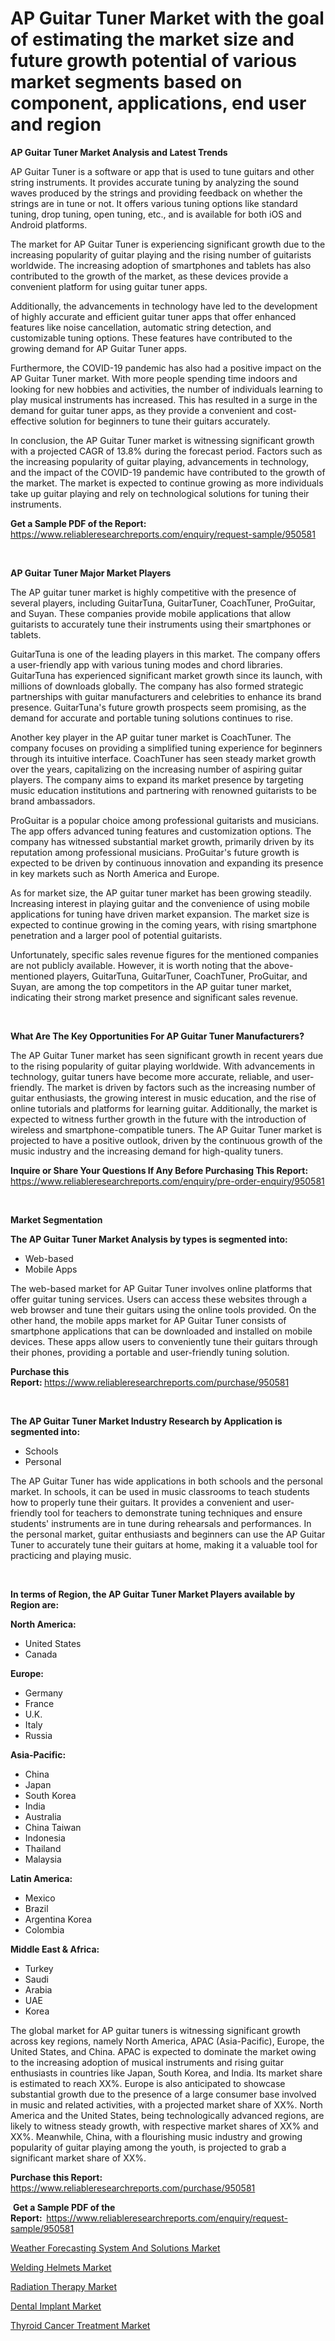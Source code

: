 <p><h1>AP Guitar Tuner Market with the goal of estimating the market size and future growth potential of various market segments based on component, applications, end user and region</h1></p><p><strong>AP Guitar Tuner Market Analysis and Latest Trends</strong></p>
<p><p>AP Guitar Tuner is a software or app that is used to tune guitars and other string instruments. It provides accurate tuning by analyzing the sound waves produced by the strings and providing feedback on whether the strings are in tune or not. It offers various tuning options like standard tuning, drop tuning, open tuning, etc., and is available for both iOS and Android platforms.</p><p>The market for AP Guitar Tuner is experiencing significant growth due to the increasing popularity of guitar playing and the rising number of guitarists worldwide. The increasing adoption of smartphones and tablets has also contributed to the growth of the market, as these devices provide a convenient platform for using guitar tuner apps.</p><p>Additionally, the advancements in technology have led to the development of highly accurate and efficient guitar tuner apps that offer enhanced features like noise cancellation, automatic string detection, and customizable tuning options. These features have contributed to the growing demand for AP Guitar Tuner apps.</p><p>Furthermore, the COVID-19 pandemic has also had a positive impact on the AP Guitar Tuner market. With more people spending time indoors and looking for new hobbies and activities, the number of individuals learning to play musical instruments has increased. This has resulted in a surge in the demand for guitar tuner apps, as they provide a convenient and cost-effective solution for beginners to tune their guitars accurately.</p><p>In conclusion, the AP Guitar Tuner market is witnessing significant growth with a projected CAGR of 13.8% during the forecast period. Factors such as the increasing popularity of guitar playing, advancements in technology, and the impact of the COVID-19 pandemic have contributed to the growth of the market. The market is expected to continue growing as more individuals take up guitar playing and rely on technological solutions for tuning their instruments.</p></p>
<p><strong>Get a Sample PDF of the Report:&nbsp;</strong> <a href="https://www.reliableresearchreports.com/enquiry/request-sample/950581">https://www.reliableresearchreports.com/enquiry/request-sample/950581</a></p>
<p>&nbsp;</p>
<p><strong>AP Guitar Tuner Major Market Players</strong></p>
<p><p>The AP guitar tuner market is highly competitive with the presence of several players, including GuitarTuna, GuitarTuner, CoachTuner, ProGuitar, and Suyan. These companies provide mobile applications that allow guitarists to accurately tune their instruments using their smartphones or tablets.</p><p>GuitarTuna is one of the leading players in this market. The company offers a user-friendly app with various tuning modes and chord libraries. GuitarTuna has experienced significant market growth since its launch, with millions of downloads globally. The company has also formed strategic partnerships with guitar manufacturers and celebrities to enhance its brand presence. GuitarTuna's future growth prospects seem promising, as the demand for accurate and portable tuning solutions continues to rise.</p><p>Another key player in the AP guitar tuner market is CoachTuner. The company focuses on providing a simplified tuning experience for beginners through its intuitive interface. CoachTuner has seen steady market growth over the years, capitalizing on the increasing number of aspiring guitar players. The company aims to expand its market presence by targeting music education institutions and partnering with renowned guitarists to be brand ambassadors.</p><p>ProGuitar is a popular choice among professional guitarists and musicians. The app offers advanced tuning features and customization options. The company has witnessed substantial market growth, primarily driven by its reputation among professional musicians. ProGuitar's future growth is expected to be driven by continuous innovation and expanding its presence in key markets such as North America and Europe.</p><p>As for market size, the AP guitar tuner market has been growing steadily. Increasing interest in playing guitar and the convenience of using mobile applications for tuning have driven market expansion. The market size is expected to continue growing in the coming years, with rising smartphone penetration and a larger pool of potential guitarists.</p><p>Unfortunately, specific sales revenue figures for the mentioned companies are not publicly available. However, it is worth noting that the above-mentioned players, GuitarTuna, GuitarTuner, CoachTuner, ProGuitar, and Suyan, are among the top competitors in the AP guitar tuner market, indicating their strong market presence and significant sales revenue.</p></p>
<p>&nbsp;</p>
<p><strong>What Are The Key Opportunities For AP Guitar Tuner Manufacturers?</strong></p>
<p><p>The AP Guitar Tuner market has seen significant growth in recent years due to the rising popularity of guitar playing worldwide. With advancements in technology, guitar tuners have become more accurate, reliable, and user-friendly. The market is driven by factors such as the increasing number of guitar enthusiasts, the growing interest in music education, and the rise of online tutorials and platforms for learning guitar. Additionally, the market is expected to witness further growth in the future with the introduction of wireless and smartphone-compatible tuners. The AP Guitar Tuner market is projected to have a positive outlook, driven by the continuous growth of the music industry and the increasing demand for high-quality tuners.</p></p>
<p><strong>Inquire or Share Your Questions If Any Before Purchasing This Report:</strong> <a href="https://www.reliableresearchreports.com/enquiry/pre-order-enquiry/950581">https://www.reliableresearchreports.com/enquiry/pre-order-enquiry/950581</a></p>
<p>&nbsp;</p>
<p><strong>Market Segmentation</strong></p>
<p><strong>The AP Guitar Tuner Market Analysis by types is segmented into:</strong></p>
<p><ul><li>Web-based</li><li>Mobile Apps</li></ul></p>
<p><p>The web-based market for AP Guitar Tuner involves online platforms that offer guitar tuning services. Users can access these websites through a web browser and tune their guitars using the online tools provided. On the other hand, the mobile apps market for AP Guitar Tuner consists of smartphone applications that can be downloaded and installed on mobile devices. These apps allow users to conveniently tune their guitars through their phones, providing a portable and user-friendly tuning solution.</p></p>
<p><strong>Purchase this Report:&nbsp;</strong><a href="https://www.reliableresearchreports.com/purchase/950581">https://www.reliableresearchreports.com/purchase/950581</a></p>
<p>&nbsp;</p>
<p><strong>The AP Guitar Tuner Market Industry Research by Application is segmented into:</strong></p>
<p><ul><li>Schools</li><li>Personal</li></ul></p>
<p><p>The AP Guitar Tuner has wide applications in both schools and the personal market. In schools, it can be used in music classrooms to teach students how to properly tune their guitars. It provides a convenient and user-friendly tool for teachers to demonstrate tuning techniques and ensure students' instruments are in tune during rehearsals and performances. In the personal market, guitar enthusiasts and beginners can use the AP Guitar Tuner to accurately tune their guitars at home, making it a valuable tool for practicing and playing music.</p></p>
<p>&nbsp;</p>
<p><strong>In terms of Region, the AP Guitar Tuner Market Players available by Region are:</strong></p>
<p>
    <p> <strong> North America: </strong>
        <ul>
            <li>United States</li>
            <li>Canada</li>
        </ul>
        </p> 
    <p> <strong> Europe: </strong>
        <ul>
            <li>Germany</li>
            <li>France</li>
            <li>U.K.</li>
            <li>Italy</li>
            <li>Russia</li>
        </ul>
        </p> 
    <p> <strong> Asia-Pacific: </strong>
        <ul>
            <li>China</li>
            <li>Japan</li>
            <li>South Korea</li>
            <li>India</li>
            <li>Australia</li>
            <li>China Taiwan</li>
            <li>Indonesia</li>
            <li>Thailand</li>
            <li>Malaysia</li>
        </ul>
        </p> 
    <p> <strong> Latin America: </strong>
        <ul>
            <li>Mexico</li>
            <li>Brazil</li>
            <li>Argentina Korea</li>
            <li>Colombia</li>
        </ul>
        </p> 
    <p> <strong> Middle East & Africa: </strong>
        <ul>
            <li>Turkey</li>
            <li>Saudi</li>
            <li>Arabia</li>
            <li>UAE</li>
            <li>Korea</li>
        </ul>
    </p>
    </p>
<p><p>The global market for AP guitar tuners is witnessing significant growth across key regions, namely North America, APAC (Asia-Pacific), Europe, the United States, and China. APAC is expected to dominate the market owing to the increasing adoption of musical instruments and rising guitar enthusiasts in countries like Japan, South Korea, and India. Its market share is estimated to reach XX%. Europe is also anticipated to showcase substantial growth due to the presence of a large consumer base involved in music and related activities, with a projected market share of XX%. North America and the United States, being technologically advanced regions, are likely to witness steady growth, with respective market shares of XX% and XX%. Meanwhile, China, with a flourishing music industry and growing popularity of guitar playing among the youth, is projected to grab a significant market share of XX%.</p></p>
<p><strong>Purchase this Report: </strong><a href="https://www.reliableresearchreports.com/purchase/950581">https://www.reliableresearchreports.com/purchase/950581</a></p>
<p>&nbsp;<strong>Get a Sample PDF of the Report:&nbsp;&nbsp;</strong><a href="https://www.reliableresearchreports.com/enquiry/request-sample/950581">https://www.reliableresearchreports.com/enquiry/request-sample/950581</a></p>
<p><strong></strong></p>
<p><p><a href="https://www.linkedin.com/pulse/weather-forecasting-system-solutions-market-offer-valuable-ejqpe?trackingId=7qcmMiRTTUuuqQGRHjQemg%3D%3D">Weather Forecasting System And Solutions Market</a></p><p><a href="https://medium.com/@damorgan64868/welding-helmets-market-trends-forecast-and-competitive-analysis-to-2031-d29e54b4c69d">Welding Helmets Market</a></p><p><a href="https://github.com/maelibra/Market-Research-Report-List-1/blob/main/radiation-therapy-market.md">Radiation Therapy Market</a></p><p><a href="https://medium.com/@damorgan64868/dental-implant-market-the-key-to-successful-business-strategy-forecast-till-2031-ab74040baee8">Dental Implant Market</a></p><p><a href="https://github.com/eththg/Market-Research-Report-List-1/blob/main/thyroid-cancer-treatment-market.md">Thyroid Cancer Treatment Market</a></p></p>